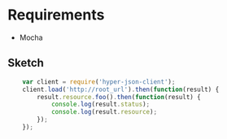 # Requirements

* Mocha

## Sketch

```javascript
	var client = require('hyper-json-client');
	client.load('http://root_url').then(function(result) {
	    result.resource.foo().then(function(result) {
	        console.log(result.status);
	        console.log(result.resource);
	    });
	});
```
